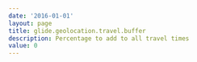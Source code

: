```yaml
---
date: '2016-01-01'
layout: page
title: glide.geolocation.travel.buffer
description: Percentage to add to all travel times 
value: 0
---
```

